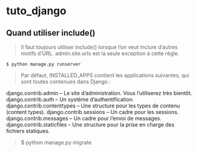 # tuto_django

## Quand utiliser include()
>Il faut toujours utiliser include() lorsque l’on veut inclure d’autres motifs d’URL. admin.site.urls est la seule exception à cette règle.

`$ python manage.py runserver`

>Par défaut, INSTALLED_APPS contient les applications suivantes, qui sont toutes contenues dans Django :

django.contrib.admin – Le site d’administration. Vous l’utiliserez très bientôt.
django.contrib.auth – Un système d’authentification.
django.contrib.contenttypes – Une structure pour les types de contenu (content types).
django.contrib.sessions – Un cadre pour les sessions.
django.contrib.messages – Un cadre pour l’envoi de messages.
django.contrib.staticfiles – Une structure pour la prise en charge des fichiers statiques.

>$ python manage.py migrate